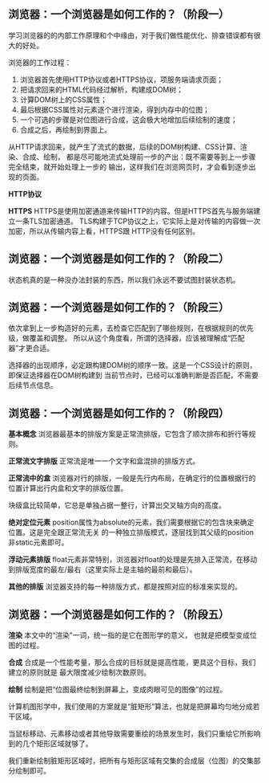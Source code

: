 
## 浏览器：一个浏览器是如何工作的？（阶段一）

学习浏览器的的内部工作原理和个中缘由，对于我们做性能优化、排查错误都有很大的好处。

浏览器的工作过程：
1. 浏览器首先使用HTTP协议或者HTTPS协议，项服务端请求页面；
2. 把请求回来的HTML代码经过解析，构建成DOM树；
3. 计算DOM树上的CSS属性；
4. 最后根据CSS属性对元素逐个进行渲染，得到内存中的位图；
5. 一个可选的步骤是对位图进行合成，这会极大地增加后续绘制的速度；
6. 合成之后，再绘制到界面上。

从HTTP请求回来，就产生了流式的数据，后续的DOM树构建、CSS计算、渲染、合成、绘制，
都是尽可能地流式处理前一步的产出：既不需要等到上一步骤完全结束，就开始处理上一步的
输出，这样我们在浏览网页时，才会看到逐步出现的页面。

**HTTP协议**

**HTTPS**
HTTPS是使用加密通道来传输HTTP的内容。但是HTTPS首先与服务端建立一条TLS加密通道。
TLS构建于TCP协议之上，它实际上是对传输的内容做一次加密，所以从传输内容上看，HTTPS跟
HTTP没有任何区别。

## 浏览器：一个浏览器是如何工作的？（阶段二）

状态机真的是一种没办法封装的东西，所以我们永远不要试图封装状态机。

## 浏览器：一个浏览器是如何工作的？（阶段三）

依次拿到上一步构造好的元素，去检查它匹配到了哪些规则，在根据规则的优先级，做覆盖和调整。
所以从这个角度看，所谓的选择器，应该被理解成“匹配器”才更合适。

选择器的出现顺序，必定跟构建DOM树的顺序一致。这是一个CSS设计的原则，即保证选择器在DOM树构建到
当前节点时，已经可以准确判断是否匹配，不需要后续节点信息。

## 浏览器：一个浏览器是如何工作的？（阶段四）
**基本概念**
浏览器最基本的排版方案是正常流排版，它包含了顺次排布和折行等规则。

**正常流文字排版**
正常流是唯一一个文字和盒混排的排版方式。

**正常流中的盒**
浏览器对行的排版，一般是先行内布局，在确定行的位置根据行的位置计算出行内盒和文字的排版位置。

块级盒比较简单，它总是单独占据一整行，计算出交叉轴方向的高度。

**绝对定位元素**
position属性为absolute的元素，我们需要根据它的包含块来确定位置。这是完全跟正常流无关
的一种独立排版模式，逐层找到其父级的position非static元素即可。

**浮动元素排版**
float元素非常特别，浏览器对float的处理是先排入正常流，在移动到排版宽度的最左/最右（这里实际上是主轴的最前和最后）。

**其他的排版**
浏览器支持的每一种排版方式，都是按照对应的标准来实现的。

## 浏览器：一个浏览器是如何工作的？（阶段五）

**渲染**
本文中的“渲染”一词，统一指的是它在图形学的意义， 也就是把模型变成位图的过程。

**合成**
合成是一个性能考量，那么合成的目标就是提高性能，更具这个目标，我们建立的原则就是
最大限度减少绘制次数原则。

**绘制**
绘制是把“位图最终绘制到屏幕上，变成肉眼可见的图像”的过程。

计算机图形学中，我们使用的方案就是“脏矩形”算法，也就是把屏幕均匀地分成若干区域。

当鼠标移动、元素移动或者其他导致需要重绘的场景发生时，我们只重绘它所影响到的几个矩形区域就够了。

我们重新绘制脏矩形区域时，把所有与矩形区域有交集的合成层（位图）的交集部分绘制即可。


